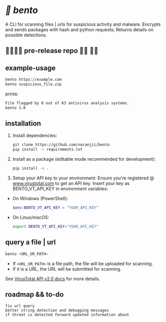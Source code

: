 <h1><i>🏅 bento </i></h1>
A CLI for scanning files | urls for suspicious activity and malware. Encrypts and sends packages with hash and python requests; Returns details on possible detections.

<h2>🚧🚧🚧🚧 pre-release repo 🚧🚧 🚧🚧</h2>

## example-usage
```sh
bento https://example.com
bento suspicious_file.zip
```
prints:
```sh
File flagged by 0 out of 63 antivirus analysis systems.
bento 1.0
```
## installation
1. Install dependencies:
	 ```sh
     git clone https://github.com/naranjii/bento
	 pip install -r requirements.txt
	 ```
2. Install as a package (editable mode recommended for development):
	 ```sh
	 pip install -e .
	 ```
3. Setup your API key to your environment:
Ensure you're registered @ www.virustotal.com to get an API key.
Insert your key as BENTO_VT_API_KEY in environment variables:

- On Windows (PowerShell):
	```powershell
	$env:BENTO_VT_API_KEY = "YOUR_API_KEY"
	```
- On Linux/macOS:
	```sh
	export BENTO_VT_API_KEY="YOUR_API_KEY"
	```

## query a file | url
```sh
bento <URL_OR_PATH>
```

- If `<URL_OR_PATH>` is a file path, the file will be uploaded for scanning.
- If it is a URL, the URL will be submitted for scanning.

See [VirusTotal API v2.0 docs](https://docs.virustotal.com/v2.0/) for more details.

## roadmap && to-do
```
fix url query
better string detection and debugging messages
if threat is detected forward updated information about 
```